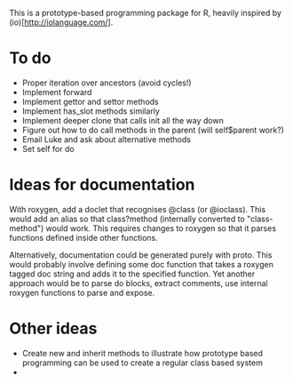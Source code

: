 This is a prototype-based programming package for R, heavily inspired by (io)[http://iolanguage.com/].

To do
======

 * Proper iteration over ancestors (avoid cycles!)
 * Implement forward
 * Implement gettor and settor methods
 * Implement has_slot methods similarly
 * Implement deeper clone that calls init all the way down
 * Figure out how to do call methods in the parent (will self$parent work?)
 * Email Luke and ask about alternative methods
 * Set self for do


Ideas for documentation
=======================

With roxygen, add a doclet that recognises @class (or @ioclass).  This would add an alias so that class?method (internally converted to "class-method") would work.  This requires changes to roxygen so that it parses functions defined inside other functions.

Alternatively, documentation could be generated purely with proto.  This would probably involve defining some doc function that takes a roxygen tagged doc string and adds it to the specified function.  Yet another approach would be to parse do blocks, extract comments, use internal roxygen functions to parse and expose.

Other ideas
===========

 * Create new and inherit methods to illustrate how prototype based programming can be used to create a regular class based system
 * 